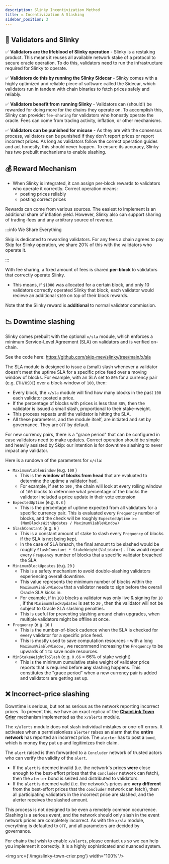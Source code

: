 ```yaml
---
description: Slinky Incentivization Method
title: ⚖️ Incentivization & Slashing
sidebar_position: 3
---
```


## 🤝 Validators and Slinky

✅ **Validators are the lifeblood of Slinky operation** - Slinky is a restaking product. This means it reuses all available network stake of a protocol to secure oracle operation. To do this, validators need to run the infrastructure required for Slinky to operate.

✅ **Validators do this by running the Slinky Sidecar** - Slinky comes with a highly optimized and reliable piece of software called the Sidecar, which validators run in tandem with chain binaries to fetch prices safely and reliably.

✅ **Validators benefit from running Slinky** - Validators can (should!) be rewarded for doing more for the chains they operate on. To accomplish this, Slinky can providet `fee-sharing` for validators who honestly operate the oracle. Fees can come from trading activity, inflation, or other mechanisms.

✅ **Validators can be punished for misuse** - As they are with the consensus process, validators can be punished if they don't report prices or report incorrect prices. As long as validators follow the correct operation guides and act honestly, this should never happen. To ensure its accuracy, Slinky has two prebuilt mechanisms to enable slashing.

## 💰 Reward Mechanism

- When Slinky is integrated, it can assign per-block rewards to validators who operate it correctly. Correct operation means:
  - posting prices reliably
  - posting correct prices

Rewards can come from various sources. The easiest to implement is an additional share of inflation yield. However, Slinky also can support sharing of trading-fees and any arbitrary source of revenue.

:::info We Share Everything

Skip is dedicated to rewarding validators. For any fees a chain agrees to pay Skip for Slinky operation, we share 20% of this with the validators who operate it.

:::

With fee sharing, a fixed amount of fees is shared <b>per-block</b> to validators that correctly operate Slinky.

- This means, if `$1000` was allocated for a certain block, and only 10 validators correctly operated Slinky that block, each validator would recieve an additional `$100` on top of their block rewards.

Note that the Slinky reward is <b>additional</b> to normal validator commission.

## 📉 Downtime slashing

Slinky comes prebuilt with the optional `x/sla` module, which enforces a minimum Service-Level Agreement (SLA) on validators and is verified on-chain.

See the code here: https://github.com/skip-mev/slinky/tree/main/x/sla

The SLA module is designed to issue a (small) slash whenever a validator doesn't meet the uptime SLA for a specific price feed over a moving window of blocks. For example, with an SLA set to `80%` for a currency pair (e.g. `ETH/USDC`) over a block-window of `100`, then:

- Every block, the `x/sla` module will find how many blocks in the past `100` each validator posted a price.
- If the percentage of blocks with prices is less than `80%`, then the validator is issued a small slash, proportional to their stake-weight.
- This process repeats until the validator is hitting the SLA.
- All these parameters, and the module itself, are initiated and set by governance. They are `OFF` by default.

For new currency pairs, there is a "grace period" that can be configured in case validators need to make updates. Correct operation should be simple and heavily assisted by Skip: our intention is for downtime slashing to never impact any validator.

Here is a rundown of the parameters for `x/sla`:

- `MaximumViableWindow` (e.g. `100` )
  - This is the **window of blocks from head** that are evaluated to determine the uptime a validator had.
  - For example, if set to `100` , the chain will look at every rolling window of `100` blocks to determine what percentage of the blocks the validator included a price update in their vote extension
- `ExpectedUptime` (e.g. `0.8` )
  - This is the percentage of uptime expected from all validators for a specific currency pair. This is evaluated every `Frequency` number of blocks, and the check will be roughly `ExpectedUptime >= (NumBlocksWithUpdates / MaximumViableWindow)`
- `SlashConstant` (e.g. `6` )
  - This is a constant amount of stake to slash every `Frequency` of blocks if the SLA is not being kept.
  - In the case of SLA breach, the final amount to be slashed would be roughly `SlashConstant * StakeWeight(Validator)` . This would repeat every `Frequency` number of blocks that a specific validator breached the SLA
- `MinimumBlockUpdates` (e.g. `20` )
  - This is a safety mechanism to avoid double-slashing validators experiencing overall downtime.
  - This value represents the minimum number of blocks within the `MaximumViableWindow` that a validator needs to sign before the overall Oracle SLA kicks in.
  - For example, if in `100` blocks a validator was only live & signing for `10` , if the `MinimumBlockUpdates` is set to `20` , then the validator will not be subject to Oracle SLA slashing penalties.
  - This is useful for preventing slashing around chain upgrades, when multiple validators might be offline at once.
- `Frequency` (e.g. `10` )
  - This is the number-of-block cadence when the SLA is checked for every validator for a specific price feed.
  - This is mostly used to save computation resources - with a long `MaximumViableWindow` , we recommend increasing the `Frequency` to be upwards of `1` to save node resources.
- `MinStakeWeightToSlash` (e.g. `0.66` = 66% of stake weight)
  - This is the minimum cumulative stake weight of validator price reports that is required before **any** slashing happens. This constitutes the "grace period" when a new currency pair is added and validators are getting set up.

## ❌ Incorrect-price slashing

Downtime is serious, but not as serious as the network reporting incorrect prices. To prevent this, we have an exact replica of the <b>[ChainLink Town Crier](https://blog.chain.link/town-crier-and-chainlink/)</b> mechanism implemented as the `x/alerts` module.

The `x/alerts` module does not slash individual mistakes or one-off errors. It activates when a permissionless `alerter` raises an alarm that the **entire network** has reported an incorrect price. The `alerter` has to post a `bond`, which is money they put up and legitimizes their claim.

The `alert` raised is then forwarded to a `Concluder` network of trusted actors who can verify the validity of the `alert`.

- If the `alert` is deemed invalid (i.e. the network's prices **were** close enough to the best-effort prices that the `concluder` network can fetch), then the `alerter` bond is seized and distributed to validators.
- If the `alert` is deemed valid (i.e. the network's prices are **very different** from the best-effort prices that the `concluder` network can fetch), then all participating validators in the incorrect price are slashed, and the alerter receives the slashed amount.

This process is not designed to be even a remotely common occurrence. Slashing is a serious event, and the network should only slash in the event network prices are completely incorrect. As with the `x/sla` module, everything is defaulted to `OFF`, and all parameters are decided by governance.

For chains that wish to enable `x/alerts`, please contact us so we can help you implement it correctly. It is a highly sophisticated and nuanced system.

<img src={'/img/slinky-town-crier.png'} width="100%"/>
